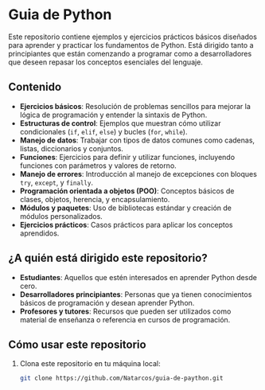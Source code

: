 # Guia de Python

Este repositorio contiene ejemplos y ejercicios prácticos básicos diseñados para aprender y practicar los fundamentos de Python. Está dirigido tanto a principiantes que están comenzando a programar como a desarrolladores que deseen repasar los conceptos esenciales del lenguaje.

## Contenido

- **Ejercicios básicos**: Resolución de problemas sencillos para mejorar la lógica de programación y entender la sintaxis de Python.
- **Estructuras de control**: Ejemplos que muestran cómo utilizar condicionales (`if`, `elif`, `else`) y bucles (`for`, `while`).
- **Manejo de datos**: Trabajar con tipos de datos comunes como cadenas, listas, diccionarios y conjuntos.
- **Funciones**: Ejercicios para definir y utilizar funciones, incluyendo funciones con parámetros y valores de retorno.
- **Manejo de errores**: Introducción al manejo de excepciones con bloques `try`, `except`, y `finally`.
- **Programación orientada a objetos (POO)**: Conceptos básicos de clases, objetos, herencia, y encapsulamiento.
- **Módulos y paquetes**: Uso de bibliotecas estándar y creación de módulos personalizados.
- **Ejercicios prácticos**: Casos prácticos para aplicar los conceptos aprendidos.

## ¿A quién está dirigido este repositorio?

- **Estudiantes**: Aquellos que estén interesados en aprender Python desde cero.
- **Desarrolladores principiantes**: Personas que ya tienen conocimientos básicos de programación y desean aprender Python.
- **Profesores y tutores**: Recursos que pueden ser utilizados como material de enseñanza o referencia en cursos de programación.

## Cómo usar este repositorio

1. Clona este repositorio en tu máquina local:
   ```bash
   git clone https://github.com/Natarcos/guia-de-paython.git
